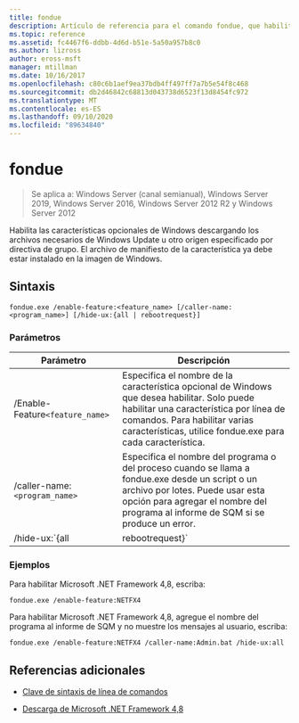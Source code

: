 ```yaml
---
title: fondue
description: Artículo de referencia para el comando fondue, que habilita las características opcionales de Windows mediante la descarga de los archivos necesarios de Windows Update u otro origen especificado por directiva de grupo.
ms.topic: reference
ms.assetid: fc4467f6-ddbb-4d6d-b51e-5a50a957b8c0
ms.author: lizross
author: eross-msft
manager: mtillman
ms.date: 10/16/2017
ms.openlocfilehash: c80c6b1aef9ea37bdb4ff497ff7a7b5e54f8c468
ms.sourcegitcommit: db2d46842c68813d043738d6523f13d8454fc972
ms.translationtype: MT
ms.contentlocale: es-ES
ms.lasthandoff: 09/10/2020
ms.locfileid: "89634840"
---
```

# <a name="fondue"></a>fondue

> Se aplica a: Windows Server (canal semianual), Windows Server 2019, Windows Server 2016, Windows Server 2012 R2 y Windows Server 2012

Habilita las características opcionales de Windows descargando los archivos necesarios de Windows Update u otro origen especificado por directiva de grupo. El archivo de manifiesto de la característica ya debe estar instalado en la imagen de Windows.

## <a name="syntax"></a>Sintaxis

```
fondue.exe /enable-feature:<feature_name> [/caller-name:<program_name>] [/hide-ux:{all | rebootrequest}]
```

### <a name="parameters"></a>Parámetros

| Parámetro | Descripción |
| --------- | ----------- |
| /Enable-Feature`<feature_name>` | Especifica el nombre de la característica opcional de Windows que desea habilitar. Solo puede habilitar una característica por línea de comandos. Para habilitar varias características, utilice fondue.exe para cada característica. |
| /caller-name:`<program_name>` | Especifica el nombre del programa o del proceso cuando se llama a fondue.exe desde un script o un archivo por lotes. Puede usar esta opción para agregar el nombre del programa al informe de SQM si se produce un error. |
| /hide-ux:`{all | rebootrequest}` | Use **todo** para ocultar todos los mensajes al usuario, incluidas las solicitudes de progreso y de permiso para tener acceso a Windows Update. Si se requiere el permiso, se producirá un error en la operación.<p>Use **rebootrequest** para ocultar solo los mensajes de usuario que soliciten permiso para reiniciar el equipo. Utilice esta opción si tiene un script que controla las solicitudes de reinicio. |

### <a name="examples"></a>Ejemplos

Para habilitar Microsoft .NET Framework 4,8, escriba:

```
fondue.exe /enable-feature:NETFX4
```

Para habilitar Microsoft .NET Framework 4,8, agregue el nombre del programa al informe de SQM y no muestre los mensajes al usuario, escriba:

```
fondue.exe /enable-feature:NETFX4 /caller-name:Admin.bat /hide-ux:all
```

## <a name="additional-references"></a>Referencias adicionales

- [Clave de sintaxis de línea de comandos](command-line-syntax-key.md)

- [Descarga de Microsoft .NET Framework 4,8](https://dotnet.microsoft.com/download/dotnet-framework/net48)
